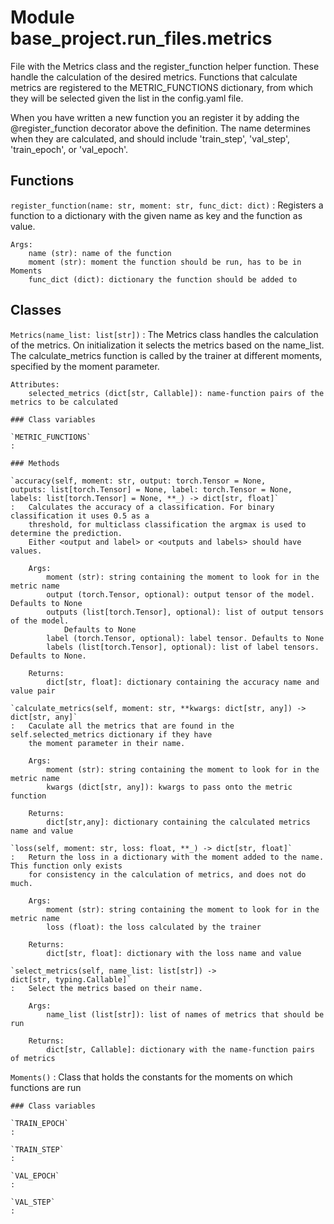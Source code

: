 Module base_project.run_files.metrics
=====================================
File with the Metrics class and the register_function helper function. These handle the calculation
of the desired metrics. Functions that calculate metrics are registered to the METRIC_FUNCTIONS
dictionary, from which they will be selected given the list in the config.yaml file.

When you have written a new function you an register it by adding the @register_function decorator
above the definition. The name determines when they are calculated, and should include 'train_step',
'val_step', 'train_epoch', or 'val_epoch'.

Functions
---------

    
`register_function(name: str, moment: str, func_dict: dict)`
:   Registers a function to a dictionary with the given name as key and the function as value.
    
    Args:
        name (str): name of the function
        moment (str): moment the function should be run, has to be in Moments
        func_dict (dict): dictionary the function should be added to

Classes
-------

`Metrics(name_list: list[str])`
:   The Metrics class handles the calculation of the metrics. On initialization it selects the
    metrics based on the name_list. The calculate_metrics function is called by the trainer at
    different moments, specified by the moment parameter.
    
    Attributes:
        selected_metrics (dict[str, Callable]): name-function pairs of the metrics to be calculated

    ### Class variables

    `METRIC_FUNCTIONS`
    :

    ### Methods

    `accuracy(self, moment: str, output: torch.Tensor = None, outputs: list[torch.Tensor] = None, label: torch.Tensor = None, labels: list[torch.Tensor] = None, **_) -> dict[str, float]`
    :   Calculates the accuracy of a classification. For binary classification it uses 0.5 as a
        threshold, for multiclass classification the argmax is used to determine the prediction.
        Either <output and label> or <outputs and labels> should have values.
        
        Args:
            moment (str): string containing the moment to look for in the metric name
            output (torch.Tensor, optional): output tensor of the model. Defaults to None
            outputs (list[torch.Tensor], optional): list of output tensors of the model.
                Defaults to None
            label (torch.Tensor, optional): label tensor. Defaults to None
            labels (list[torch.Tensor], optional): list of label tensors. Defaults to None.
        
        Returns:
            dict[str, float]: dictionary containing the accuracy name and value pair

    `calculate_metrics(self, moment: str, **kwargs: dict[str, any]) -> dict[str, any]`
    :   Caculate all the metrics that are found in the self.selected_metrics dictionary if they have
        the moment parameter in their name.
        
        Args:
            moment (str): string containing the moment to look for in the metric name
            kwargs (dict[str, any]): kwargs to pass onto the metric function
        
        Returns:
            dict[str,any]: dictionary containing the calculated metrics name and value

    `loss(self, moment: str, loss: float, **_) -> dict[str, float]`
    :   Return the loss in a dictionary with the moment added to the name. This function only exists
        for consistency in the calculation of metrics, and does not do much.
        
        Args:
            moment (str): string containing the moment to look for in the metric name
            loss (float): the loss calculated by the trainer
        
        Returns:
            dict[str, float]: dictionary with the loss name and value

    `select_metrics(self, name_list: list[str]) -> dict[str, typing.Callable]`
    :   Select the metrics based on their name.
        
        Args:
            name_list (list[str]): list of names of metrics that should be run
        
        Returns:
            dict[str, Callable]: dictionary with the name-function pairs of metrics

`Moments()`
:   Class that holds the constants for the moments on which functions are run

    ### Class variables

    `TRAIN_EPOCH`
    :

    `TRAIN_STEP`
    :

    `VAL_EPOCH`
    :

    `VAL_STEP`
    :